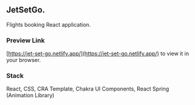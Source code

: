 ## JetSetGo.

Flights booking React application.

### Preview Link
[https://jet-set-go.netlify.app/](https://jet-set-go.netlify.app/) to view it in your browser.

### Stack

React, CSS, CRA Template, Chakra UI Components, React Spring (Animation Library)